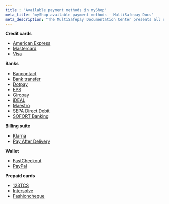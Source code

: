 ```yaml
---
title : "Available payment methods in myShop"
meta_title: "myShop available payment methods - MultiSafepay Docs"
meta_description: "The MultiSafepay Documentation Center presents all relevant information about our Plugins and API. You can also find support pages for payment methods, tools and general questions as well as the contact details of our Support and Integration Teams."
---
```

__Credit cards__

+ [American Express](/payment-methods/credit-and-debit-cards/american-express)
+ [Mastercard](/payment-methods/credit-and-debit-cards/mastercard)
+ [Visa](/payment-methods/credit-and-debit-cards/visa)

__Banks__

+ [Bancontact](/payment-methods/bancontact)
+ [Bank transfer](/payment-methods/banks/bank-transfer/)
+ [Dotpay](/payment-methods/banks/dotpay)
+ [EPS](/payment-methods/eps)
+ [Giropay](/payment-methods/banks/giropay)
+ [iDEAL](/payment-methods/banks/ideal/)
+ [Maestro](/payment-methods/credit-and-debit-cards/maestro)
+ [SEPA Direct Debit](/payment-methods/banks/sepa-direct-debit)
+ [SOFORT Banking](/payment-methods/banks/sofort-banking)


__Billing suite__

+ [Klarna](/payment-methods/billing-suite/klarna/)
+ [Pay After Delivery](/payment-methods/billing-suite/pay-after-delivery)


__Wallet__

+ [FastCheckout](/payment-methods/fastcheckout)
+ [PayPal](/payment-methods/paypal)


__Prepaid cards__

+ [123TCS](/payment-methods/prepaid-cards/gift-cards)
+ [Intersolve](/payment-methods/prepaid-cards/gift-cards)
+ [Fashioncheque](/payment-methods/prepaid-cards/gift-cards)
